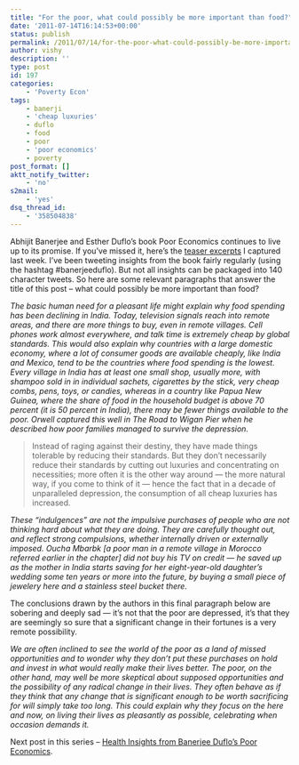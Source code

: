 ```yaml
---
title: "For the poor, what could possibly be more important than food?"
date: '2011-07-14T16:14:53+00:00'
status: publish
permalink: /2011/07/14/for-the-poor-what-could-possibly-be-more-important-than-food
author: vishy
description: ''
type: post
id: 197
categories:
    - 'Poverty Econ'
tags:
    - banerji
    - 'cheap luxuries'
    - duflo
    - food
    - poor
    - 'poor economics'
    - poverty
post_format: []
aktt_notify_twitter:
    - 'no'
s2mail:
    - 'yes'
dsq_thread_id:
    - '358504838'
---
```

Abhijit Banerjee and Esther Duflo’s book Poor Economics continues to live up to its promise. If you’ve missed it, here’s the [teaser excerpts](http://www.techsangam.com/2011/07/07/teaser-on-banerjee-duflo-poor-economics/) I captured last week. I’ve been tweeting insights from the book fairly regularly (using the hashtag #banerjeeduflo). But not all insights can be packaged into 140 character tweets. So here are some relevant paragraphs that answer the title of this post – what could possibly be more important than food?

*The basic human need for a pleasant life might explain why food spending has been declining in India. Today, television signals reach into remote areas, and there are more things to buy, even in remote villages. Cell phones work almost everywhere, and talk time is extremely cheap by global standards. This would also explain why countries with a large domestic economy, where a lot of consumer goods are available cheaply, like India and Mexico, tend to be the countries where food spending is the lowest. Every village in India has at least one small shop, usually more, with shampoo sold in in individual sachets, cigarettes by the stick, very cheap combs, pens, toys, or candies, whereas in a country like Papua New Guinea, where the share of food in the household budget is above 70 percent (it is 50 percent in India), there may be fewer things available to the poor. Orwell captured this well in The Road to Wigan Pier when he described how poor families managed to survive the depression.*

> Instead of raging against their destiny, they have made things tolerable by reducing their standards. But they don’t necessarily reduce their standards by cutting out luxuries and concentrating on necessities; more often it is the other way around — the more natural way, if you come to think of it — hence the fact that in a decade of unparalleled depression, the consumption of all cheap luxuries has increased.

*These “indulgences” are not the impulsive purchases of people who are not thinking hard about what they are doing. They are carefully thought out, and reflect strong compulsions, whether internally driven or externally imposed. Oucha Mbarbk \[a poor man in a remote village in Morocco referred earlier in the chapter\] did not buy his TV on credit — he saved up as the mother in India starts saving for her eight-year-old daughter’s wedding some ten years or more into the future, by buying a small piece of jewelery here and a stainless steel bucket there.*

The conclusions drawn by the authors in this final paragraph below are sobering and deeply sad — it’s not that the poor are depressed, it’s that they are seemingly so sure that a significant change in their fortunes is a very remote possibility.

*We are often inclined to see the world of the poor as a land of missed opportunities and to wonder why they don’t put these purchases on hold and invest in what would really make their lives better. The poor, on the other hand, may well be more skeptical about supposed opportunities and the possibility of any radical change in their lives. They often behave as if they think that any change that is significant enough to be worth sacrificing for will simply take too long. This could explain why they focus on the here and now, on living their lives as pleasantly as possible, celebrating when occasion demands it.*

Next post in this series – [Health Insights from Banerjee Duflo’s Poor Economics](http://www.techsangam.com/2011/08/03/health-insights-from-banerjee-duflos-poor-economics/).